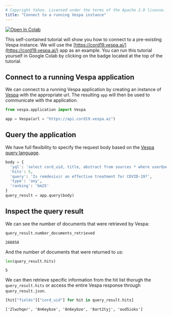 ```yaml
---
# Copyright Yahoo. Licensed under the terms of the Apache 2.0 license. See LICENSE in the project root.
title: "Connect to a running Vespa instance"
---
```


[![Open In Colab](https://colab.research.google.com/assets/colab-badge.svg)](https://colab.research.google.com/github/vespa-engine/pyvespa/blob/master/docs/sphinx/source/connect-to-vespa-instance.ipynb)

This self-contained tutorial will show you how to connect to a pre-existing Vespa instance. We will use the [https://cord19.vespa.ai/](https://cord19.vespa.ai/) app as an example. You can run this tutorial yourself in Google Colab by clicking on the badge located at the top of the tutorial.

## Connect to a running Vespa application

We can connect to a running Vespa application by creating an instance of [Vespa](https://pyvespa.readthedocs.io/en/latest/reference-api.html#vespa.application.Vespa) with the appropriate url. The resulting `app` will then be used to communicate with the application.


```python
from vespa.application import Vespa

app = Vespa(url = "https://api.cord19.vespa.ai")
```

## Query the application

We have full flexibility to specify the request body based on the [Vespa query language](https://docs.vespa.ai/en/reference/query-api-reference.html).


```python
body = {
  'yql': 'select cord_uid, title, abstract from sources * where userQuery();',
  'hits': 5,
  'query': 'Is remdesivir an effective treatment for COVID-19?',
  'type': 'any',
  'ranking': 'bm25'
}
query_result = app.query(body)
```

## Inspect the query result

We can see the number of documents that were retrieved by Vespa:


```python
query_result.number_documents_retrieved
```




    268858



And the number of documents that were returned to us:


```python
len(query_result.hits)
```




    5



We can then retrieve specific information from the hit list thorugh the `query_result.hits` or access the entire Vespa response through `query_result.json`.


```python
[hit["fields"]["cord_uid"] for hit in query_result.hits]
```




    ['2lwzhqer', '8n6eybze', '8n6eybze', '8art2tyj', 'oud5ioks']


